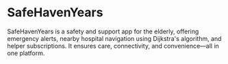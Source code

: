 # SafeHavenYears
SafeHavenYears is a safety and support app for the elderly, offering emergency alerts, nearby hospital navigation using Dijkstra's algorithm, and helper subscriptions. It ensures care, connectivity, and convenience—all in one platform.
